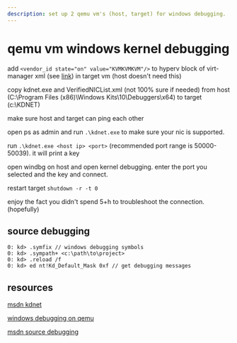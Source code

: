 ```yaml
---
description: set up 2 qemu vm's (host, target) for windows debugging.
---
```


# qemu vm windows kernel debugging

add `<vendor_id state="on" value="KVMKVMKVM"/>` to hyperv block of virt-manager xml (see [link](https://www.binary-zone.com/2021/07/19/windows-kernel-debugging-using-two-vms-on-linux/)) in target vm (host doesn't need this)

copy kdnet.exe and VerifiedNICList.xml (not 100% sure if needed) from host (C:\Program Files (x86)\Windows Kits\10\Debuggers\x64) to target (c:\KDNET)

make sure host and target can ping each other

open ps as admin and run `.\kdnet.exe` to make sure your nic is supported.

run `.\kdnet.exe <host ip> <port>` (recommended port range is 50000-50039). it will print a key

open windbg on host and open kernel debugging. enter the port you selected and the key and connect.

restart target `shutdown -r -t 0`

enjoy the fact you didn't spend 5+h to troubleshoot the connection. (hopefully)

## source debugging

```
0: kd> .symfix // windows debugging symbols
0: kd> .sympath+ <c:\path\to\project>
0: kd> .reload /f
0: kd> ed nt!Kd_Default_Mask 0xf // get debugging messages
```

## resources

[msdn kdnet](https://learn.microsoft.com/en-us/windows-hardware/drivers/debugger/setting-up-a-network-debugging-connection-automatically)

[windows debugging on qemu](https://www.binary-zone.com/2021/07/19/windows-kernel-debugging-using-two-vms-on-linux/)

[msdn source debugging](https://learn.microsoft.com/en-us/windows-hardware/drivers/debugger/debug-universal-drivers---step-by-step-lab--echo-kernel-mode-#work-with-breakpoints-and-source-code)

